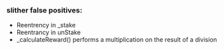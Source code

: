 ### slither false positives:

- Reentrency in _stake
- Reentrancy in unStake
- _calculateReward() performs a multiplication on the result of a division
